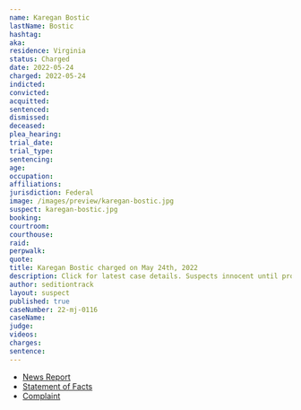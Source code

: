 ```yaml
---
name: Karegan Bostic
lastName: Bostic
hashtag:
aka:
residence: Virginia
status: Charged
date: 2022-05-24
charged: 2022-05-24
indicted:
convicted:
acquitted:
sentenced:
dismissed:
deceased:
plea_hearing:
trial_date:
trial_type:
sentencing:
age:
occupation:
affiliations:
jurisdiction: Federal
image: /images/preview/karegan-bostic.jpg
suspect: karegan-bostic.jpg
booking:
courtroom:
courthouse:
raid:
perpwalk:
quote:
title: Karegan Bostic charged on May 24th, 2022
description: Click for latest case details. Suspects innocent until proven guilty.
author: seditiontrack
layout: suspect
published: true
caseNumber: 22-mj-0116
caseName:
judge:
videos:
charges:
sentence:
---
```

- [News Report](https://www.wtkr.com/news/third-member-of-local-family-charged-in-connection-to-riots-at-us-capitol)
- [Statement of Facts](https://www.justice.gov/usao-dc/case-multi-defendant/file/1509026/download)
- [Complaint](https://www.justice.gov/usao-dc/case-multi-defendant/file/1509031/download)
